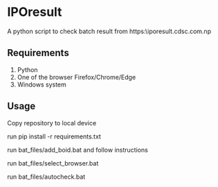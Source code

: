 # IPOresult

A python script to check batch result from https:\\iporesult.cdsc.com.np

## Requirements
1. Python
2. One of the browser Firefox/Chrome/Edge
3. Windows system

## Usage
Copy repository to local device 

run pip install -r requirements.txt 

run bat_files/add_boid.bat and follow instructions 

run bat_files/select_browser.bat 

run bat_files/autocheck.bat 
